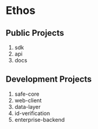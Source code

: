 # Ethos

## Public Projects
1. sdk
2. api
3. docs

## Development Projects
1. safe-core
2. web-client
3. data-layer
4. id-verification
5. enterprise-backend
